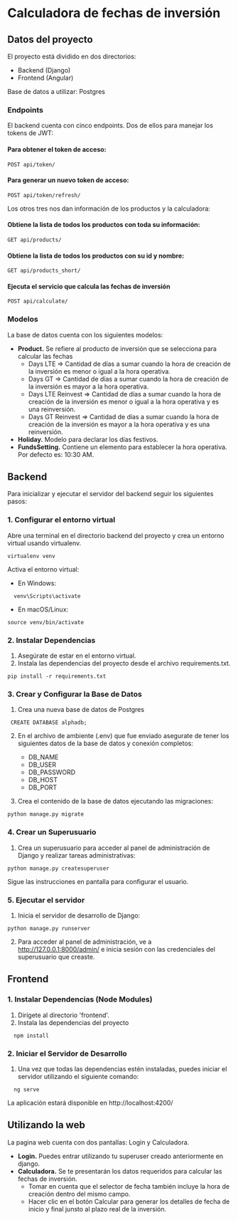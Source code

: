 # Calculadora de fechas de inversión

## Datos del proyecto
El proyecto está dividido en dos directorios:
- Backend (Django)
- Frontend (Angular)

Base de datos a utilizar: Postgres

### Endpoints
El backend cuenta con cinco endpoints. Dos de ellos para manejar los tokens de JWT:

#### Para obtener el token de acceso:
```
POST api/token/
``` 

#### Para generar un nuevo token de acceso:
```
POST api/token/refresh/
``` 

Los otros tres nos dan información de los productos y la calculadora:

#### Obtiene la lista de todos los productos con toda su información:
```
GET api/products/
``` 

#### Obtiene la lista de todos los productos con su id y nombre:
```
GET api/products_short/
``` 

#### Ejecuta el servicio que calcula las fechas de inversión
```
POST api/calculate/
```

### Modelos
La base de datos cuenta con los siguientes modelos:
- **Product.** Se refiere al producto de inversión que se selecciona para calcular las fechas
  - Days LTE => Cantidad de días a sumar cuando la hora de creación de la inversión es menor o
igual a la hora operativa.
  - Days GT => Cantidad de días a sumar cuando la hora de creación de la inversión es mayor a la
hora operativa.
  - Days LTE Reinvest => Cantidad de días a sumar cuando la hora de creación de la inversión es menor o
igual a la hora operativa y es una reinversión.
  - Days GT Reinvest => Cantidad de días a sumar cuando la hora de creación de la inversión es mayor a la
hora operativa y es una reinversión.
- **Holiday.** Modelo para declarar los días festivos.
- **FundsSetting.** Contiene un elemento para establecer la hora operativa. Por defecto es: 10:30 AM.

## Backend
Para inicializar y ejecutar el servidor del backend seguir los siguientes pasos:

### 1. Configurar el entorno virtual
Abre una terminal en el directorio backend del proyecto y crea un entorno virtual usando virtualenv.
```
virtualenv venv
```

Activa el entorno virtual:

- En Windows:
```
  venv\Scripts\activate
```

- En macOS/Linux:

```
source venv/bin/activate
```

### 2. Instalar Dependencias

1. Asegúrate de estar en el entorno virtual.
2. Instala las dependencias del proyecto desde el archivo requirements.txt.
```
pip install -r requirements.txt
```
### 3. Crear y Configurar la Base de Datos
1. Crea una nueva base de datos de Postgres
```postgresql
 CREATE DATABASE alphadb;
```
2. En el archivo de ambiente (.env) que fue enviado asegurate de tener los siguientes datos de la base de datos y conexión completos:
   - DB_NAME
   - DB_USER
   - DB_PASSWORD
   - DB_HOST
   - DB_PORT

3. Crea el contenido de la base de datos ejecutando las migraciones:
```
python manage.py migrate
```

###  4. Crear un Superusuario
1. Crea un superusuario para acceder al panel de administración de Django y realizar tareas administrativas:
```
python manage.py createsuperuser
```
Sigue las instrucciones en pantalla para configurar el usuario.

### 5. Ejecutar el servidor
1. Inicia el servidor de desarrollo de Django:
```
python manage.py runserver
```
2. Para acceder al panel de administración, ve a http://127.0.0.1:8000/admin/ e inicia sesión con las credenciales del superusuario que creaste.

## Frontend

### 1. Instalar Dependencias (Node Modules)
1. Dirígete al directorio 'frontend'.
2. Instala las dependencias del proyecto
```
  npm install
```
### 2. Iniciar el Servidor de Desarrollo
1. Una vez que todas las dependencias estén instaladas, puedes iniciar el servidor utilizando el siguiente comando:
```
  ng serve
```
La aplicación estará disponible en http://localhost:4200/

## Utilizando la web
La pagina web cuenta con dos pantallas: Login y Calculadora.

- **Login.** Puedes entrar utilizando tu superuser creado anteriormente en django.
- **Calculadora.** Se te presentarán los datos requeridos para calcular las fechas de inversión.
  - Tomar en cuenta que el selector de fecha también incluye la hora de creación dentro del mismo campo.
  - Hacer clic en el botón Calcular para generar los detalles de fecha de inicio y final junsto al plazo real de la inversión.
